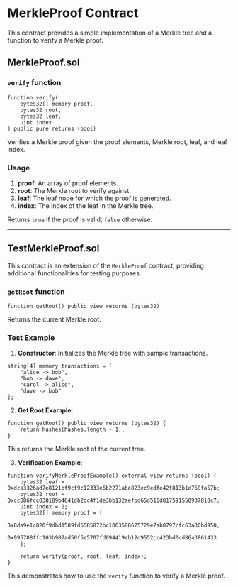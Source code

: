 # MerkleProof Contract

This contract provides a simple implementation of a Merkle tree and a function to verify a Merkle proof.

## MerkleProof.sol

### `verify` function

```solidity
function verify(
    bytes32[] memory proof,
    bytes32 root,
    bytes32 leaf,
    uint index
) public pure returns (bool)
```

Verifies a Merkle proof given the proof elements, Merkle root, leaf, and leaf index.

### Usage

1. **proof**: An array of proof elements.
2. **root**: The Merkle root to verify against.
3. **leaf**: The leaf node for which the proof is generated.
4. **index**: The index of the leaf in the Merkle tree.

Returns `true` if the proof is valid, `false` otherwise.

---

## TestMerkleProof.sol

This contract is an extension of the `MerkleProof` contract, providing additional functionalities for testing purposes.

### `getRoot` function

```solidity
function getRoot() public view returns (bytes32)
```

Returns the current Merkle root.

### Test Example

1. **Constructor**: Initializes the Merkle tree with sample transactions.

```solidity
string[4] memory transactions = [
    "alice -> bob",
    "bob -> dave",
    "carol -> alice",
    "dave -> bob"
];
```

2. **Get Root Example**:

```solidity
function getRoot() public view returns (bytes32) {
    return hashes[hashes.length - 1];
}
```

This returns the Merkle root of the current tree.

3. **Verification Example**:

```solidity
function verifyMerkleProofExample() external view returns (bool) {
    bytes32 leaf = 0xdca3326ad7e8121bf9cf9c12333e6b2271abe823ec9edfe42f813b1e768fa57b;
    bytes32 root = 0xcc086fcc038189b4641db2cc4f1de3bb132aefbd65d510d817591550937818c7;
    uint index = 2;
    bytes32[] memory proof = [
        0x8da9e1c820f9dbd1589fd6585872bc1063588625729e7ab0797cfc63a00bd950,
        0x995788ffc103b987ad50f5e5707fd094419eb12d9552cc423bd0cd86a3861433
    ];

    return verify(proof, root, leaf, index);
}
```

This demonstrates how to use the `verify` function to verify a Merkle proof.

